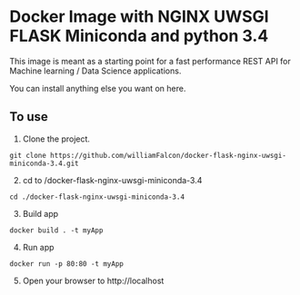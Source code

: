 # Docker Image with NGINX UWSGI FLASK Miniconda and python 3.4
This image is meant as a starting point for a fast performance REST API for Machine learning / Data Science applications.   

You can install anything else you want on here.

## To use
1. Clone the project.    
````    
git clone https://github.com/williamFalcon/docker-flask-nginx-uwsgi-miniconda-3.4.git
````
2. cd to /docker-flask-nginx-uwsgi-miniconda-3.4  
````
cd ./docker-flask-nginx-uwsgi-miniconda-3.4  
````
3. Build app    
````
docker build . -t myApp
````    
4. Run app    
````
docker run -p 80:80 -t myApp
````    
5. Open your browser to http://localhost    
    


